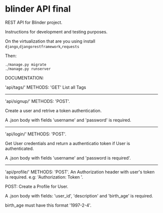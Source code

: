 # blinder API final
REST API for Blinder project.

Instructions for development and testing purposes.

On the virtualization that are you using install
```django```,```djangorestframework```,```requests```

Then:
```
./manage.py migrate
./manage.py runserver
```

DOCUMENTATION:

'api/tags/'
METHODS: 'GET'
List all Tags

***
'api/signup/'
METHODS: 'POST'.

Create a user and retrive a token authentication.

A .json body with fields 'username'
and 'password' is required.
***
'api/login/'
METHODS: 'POST'.

Get User credentials and return a authenticatio token
if User is authenticated.

A .json body with fields 'username' and 'password
is required'.
***
'api/profile/'
METHODS: 'POST'.
An Authorization header with user's token is required.
e.g: 'Authorization: Token <token>'.

POST:
Create a Profile for User.

A .json body with fields: 'user_id', 'description' and 'birth_age'
is required.

birth_age must have this format '1997-2-4'.

